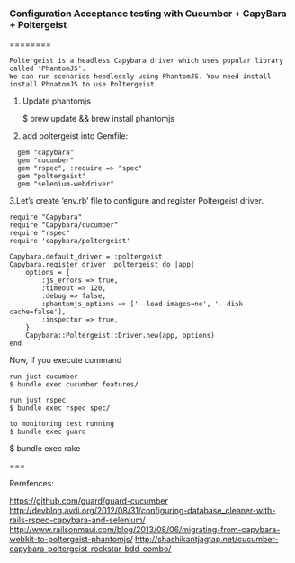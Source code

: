 
### Configuration Acceptance testing with Cucumber + CapyBara + Poltergeist
========
```
Poltergeist is a headless Capybara driver which uses popular library called 'PhantomJS'.
We can run scenarios heedlessly using PhantomJS. You need install install PhnatomJS to use Poltergeist.
```

1. Update phantomjs

	$ brew update && brew install phantomjs

2. add poltergeist into Gemfile:

```
  gem "capybara"
  gem "cucumber"
  gem "rspec", :require => "spec"
  gem "poltergeist"
  gem "selenium-webdriver"
```
3.Let’s create ‘env.rb’ file to configure and register Poltergeist driver.

```
require "Capybara"
require "Capybara/cucumber"
require "rspec"
require 'capybara/poltergeist'

Capybara.default_driver = :poltergeist
Capybara.register_driver :poltergeist do |app|
    options = {
        :js_errors => true,
        :timeout => 120,
        :debug => false,
        :phantomjs_options => ['--load-images=no', '--disk-cache=false'],
        :inspector => true,
    }
    Capybara::Poltergeist::Driver.new(app, options)
end
```

Now, if you execute command

	run just cucumber
	$ bundle exec cucumber features/

	run just rspec
	$ bundle exec rspec spec/

	to monitoring test running
	$ bundle exec guard
  $ bundle exec rake

===

Rerefences:

https://github.com/guard/guard-cucumber
http://devblog.avdi.org/2012/08/31/configuring-database_cleaner-with-rails-rspec-capybara-and-selenium/
http://www.railsonmaui.com/blog/2013/08/06/migrating-from-capybara-webkit-to-poltergeist-phantomjs/
http://shashikantjagtap.net/cucumber-capybara-poltergeist-rockstar-bdd-combo/
